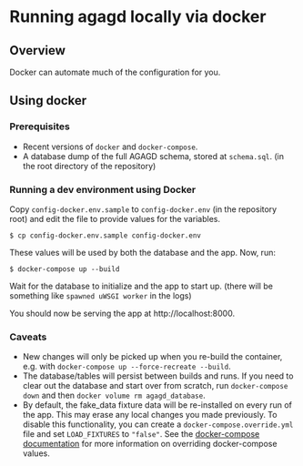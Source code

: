 # Running agagd locally via docker

## Overview

Docker can automate much of the configuration for you.


## Using docker

### Prerequisites

* Recent versions of `docker` and `docker-compose`.
* A database dump of the full AGAGD schema, stored at `schema.sql`. (in the root directory of the repository)

### Running a dev environment using Docker

Copy `config-docker.env.sample` to `config-docker.env` (in the repository root) and edit the file to provide values for the variables.

~~~
$ cp config-docker.env.sample config-docker.env
~~~

These values will be used by both the database and the app. Now, run:

~~~
$ docker-compose up --build
~~~

Wait for the database to initialize and the app to start up. (there will be something like `spawned uWSGI worker` in the logs)

You should now be serving the app at http://localhost:8000.


### Caveats

* New changes will only be picked up when you re-build the container, e.g. with `docker-compose up --force-recreate --build`.
* The database/tables will persist between builds and runs. If you need to clear out the database and start over from scratch, run `docker-compose down` and then `docker volume rm agagd_database`.
* By default, the fake_data fixture data will be re-installed on every run of the app. This may erase any local changes you made previously. To disable this functionality, you can create a `docker-compose.override.yml` file and set `LOAD_FIXTURES` to `"false"`. See the [docker-compose documentation](https://docs.docker.com/compose/extends/#understanding-multiple-compose-files) for more information on overriding docker-compose values.
